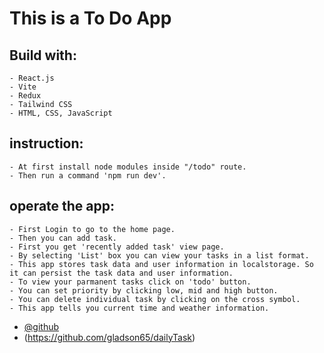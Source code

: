 # This is a To Do App 

## Build with:

    - React.js
    - Vite
    - Redux
    - Tailwind CSS
    - HTML, CSS, JavaScript


## instruction:

    - At first install node modules inside "/todo" route.
    - Then run a command 'npm run dev'.


## operate the app:

    - First Login to go to the home page.
    - Then you can add task.
    - First you get 'recently added task' view page.
    - By selecting 'List' box you can view your tasks in a list format.
    - This app stores task data and user information in localstorage. So it can persist the task data and user information.
    - To view your parmanent tasks click on 'todo' button.
    - You can set priority by clicking low, mid and high button.
    - You can delete individual task by clicking on the cross symbol.
    - This app tells you current time and weather information.


- [@github](https://github.com/gladson65/dailyTask)
- (https://github.com/gladson65/dailyTask) 



